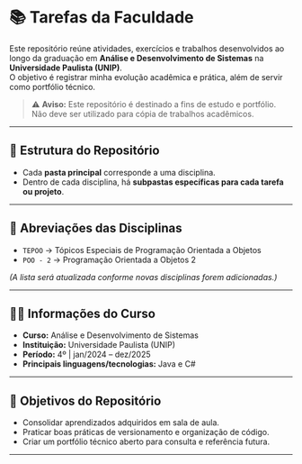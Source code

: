 # 📚 Tarefas da Faculdade  

Este repositório reúne atividades, exercícios e trabalhos desenvolvidos ao longo da graduação em **Análise e Desenvolvimento de Sistemas** na **Universidade Paulista (UNIP)**.  
O objetivo é registrar minha evolução acadêmica e prática, além de servir como portfólio técnico.  

> ⚠️ **Aviso:** Este repositório é destinado a fins de estudo e portfólio. Não deve ser utilizado para cópia de trabalhos acadêmicos.  

---

## 📂 Estrutura do Repositório  

- Cada **pasta principal** corresponde a uma disciplina.  
- Dentro de cada disciplina, há **subpastas específicas para cada tarefa ou projeto**.  

---

## 🔑 Abreviações das Disciplinas  

- `TEPOO` → Tópicos Especiais de Programação Orientada a Objetos
- `POO - 2` → Programação Orientada a Objetos 2

*(A lista será atualizada conforme novas disciplinas forem adicionadas.)*  

---

## 👨‍🎓 Informações do Curso  

- **Curso:** Análise e Desenvolvimento de Sistemas  
- **Instituição:** Universidade Paulista (UNIP)  
- **Período:** 4º | jan/2024 – dez/2025  
- **Principais linguagens/tecnologias:** Java e C#  

---

## 🚀 Objetivos do Repositório  

- Consolidar aprendizados adquiridos em sala de aula.  
- Praticar boas práticas de versionamento e organização de código.  
- Criar um portfólio técnico aberto para consulta e referência futura.  

---
